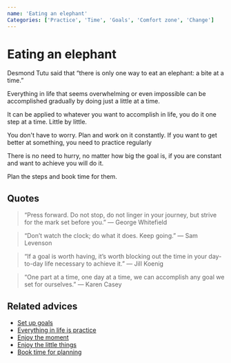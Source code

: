 ```yaml
---
name: 'Eating an elephant'
Categories: ['Practice', 'Time', 'Goals', 'Comfort zone', 'Change']
---
```

# Eating an elephant

Desmond Tutu said that “there is only one way to eat an elephant: a bite at a time.” 

Everything in life that seems overwhelming or even impossible can be accomplished gradually by doing just a little at a time.

It can be applied to whatever you want to accomplish in life, you do it one step at a time. Little by little.

You don't have to worry. Plan and work on it constantly. If you want to get better at something, you need to practice regularly

There is no need to hurry, no matter how big the goal is, if you are constant and want to achieve you will do it. 

Plan the steps and book time for them.

## Quotes

> “Press forward. Do not stop, do not linger in your journey, but strive for the mark set before you.” — George Whitefield

> “Don’t watch the clock; do what it does. Keep going.” — Sam Levenson

> “If a goal is worth having, it’s worth blocking out the time in your day-to-day life necessary to achieve it.” — Jill Koenig

> “One part at a time, one day at a time, we can accomplish any goal we set for ourselves.” — Karen Casey

## Related advices

- [Set up goals](../Set%20up%20goals/index.md)
- [Everything in life is practice](../Everything%20in%20life%20is%20practice/index.md)
- [Enjoy the moment](../Enjoy%20the%20moment/index.md)
- [Enjoy the little things](../Enjoy%20the%20little%20things/index.md)
- [Book time for planning](../Book%20time%20for%20planning/index.md)